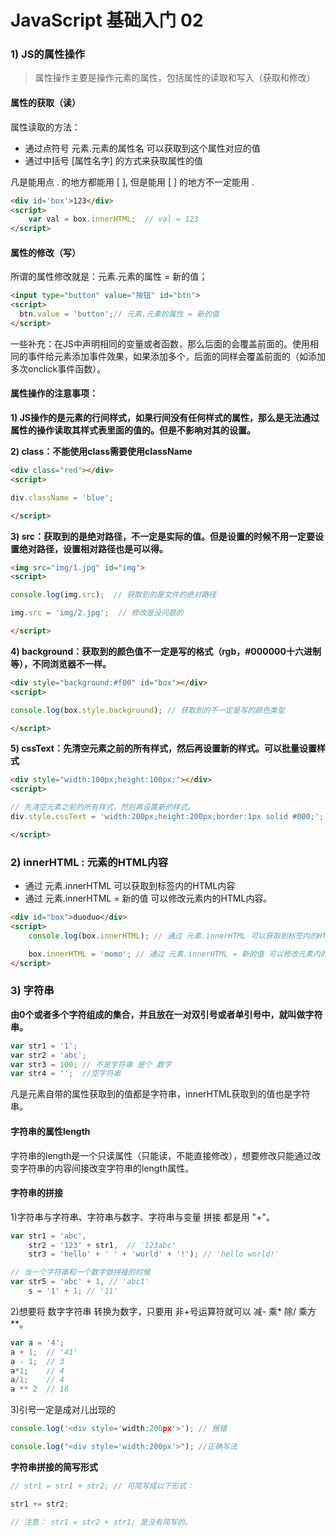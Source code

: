 # JavaScript 基础入门 02

### 1) JS的属性操作

> 属性操作主要是操作元素的属性，包括属性的读取和写入（获取和修改）

#### 属性的获取（读）

属性读取的方法：

* 通过点符号  元素.元素的属性名 可以获取到这个属性对应的值
* 通过中括号 [属性名字] 的方式来获取属性的值

凡是能用点 . 的地方都能用 [ ], 但是能用 [ ] 的地方不一定能用 .

```html
<div id='box'>123</div>
<script>
    var val = box.innerHTML;  // val = 123
</script>
```

#### 属性的修改（写）

所谓的属性修改就是：元素.元素的属性 = 新的值；

```html
<input type="button" value="按钮" id="btn">
<script>
  btn.value = 'button';// 元素.元素的属性 = 新的值
</script>
```

一些补充：在JS中声明相同的变量或者函数，那么后面的会覆盖前面的。使用相同的事件给元素添加事件效果，如果添加多个，后面的同样会覆盖前面的（如添加多次onclick事件函数）。


#### 属性操作的注意事项：
**1) JS操作的是元素的行间样式，如果行间没有任何样式的属性，那么是无法通过属性的操作读取其样式表里面的值的。但是不影响对其的设置。**

**2) class：不能使用class需要使用className**
```html
<div class="red"></div>
<script>

div.className = 'blue';

</script>
```
**3) src：获取到的是绝对路径，不一定是实际的值。但是设置的时候不用一定要设置绝对路径，设置相对路径也是可以得。**
```html
<img src="img/1.jpg" id="img">
<script>

console.log(img.src);  // 获取到的是文件的绝对路径

img.src = 'img/2.jpg';  // 修改是没问题的

</script>
```
**4) background：获取到的颜色值不一定是写的格式（rgb，#000000十六进制等），不同浏览器不一样。**
```html
<div style="background:#f00" id="box"></div>
<script>

console.log(box.style.background); // 获取到的不一定是写的颜色类型

</script>

```
**5) cssText：先清空元素之前的所有样式，然后再设置新的样式。可以批量设置样式**
```html
<div style="width:100px;height:100px;"></div>
<script>

// 先清空元素之前的所有样式，然后再设置新的样式。
div.style.cssText = 'width:200px;height:200px;border:1px solid #000;';

</script>
```

### 2) innerHTML : 元素的HTML内容

- 通过 元素.innerHTML 可以获取到标签内的HTML内容
- 通过 元素.innerHTML = 新的值 可以修改元素内的HTML内容。

```html
<div id="box">duoduo</div>
<script>
    console.log(box.innerHTML); // 通过 元素.innerHTML 可以获取到标签内的HTML内容

    box.innerHTML = 'momo'; // 通过 元素.innerHTML = 新的值 可以修改元素内的HTML内容。
</script>
```

### 3) 字符串

**由0个或者多个字符组成的集合，并且放在一对双引号或者单引号中，就叫做字符串。**

```js
var str1 = '1';
var str2 = 'abc';
var str3 = 100; // 不是字符串 是个 数字
var str4 = '';  //空字符串
```
凡是元素自带的属性获取到的值都是字符串，innerHTML获取到的值也是字符串。

#### 字符串的属性length

字符串的length是一个只读属性（只能读，不能直接修改），想要修改只能通过改变字符串的内容间接改变字符串的length属性。

#### 字符串的拼接

1)字符串与字符串、字符串与数字、字符串与变量 拼接 都是用 "+"。

```js
var str1 = 'abc',
    str2 = '123' + str1,  // '123abc'
    str3 = 'hello' + ' ' + 'world' + '!'); // 'hello world!'

// 当一个字符串和一个数字做拼接的时候
var str5 = 'abc' + 1, // 'abc1'
    s = '1' + 1; // '11'
```
2)想要将 数字字符串 转换为数字，只要用 非+号运算符就可以 减- 乘* 除/ 乘方**。

```js
var a = '4';
a + 1;  // '41'
a - 1;  // 3
a*1;    // 4
a/1;    // 4
a ** 2  // 16
```
3)引号一定是成对儿出现的

```js
console.log('<div style='width:200px'>'); // 报错

console.log("<div style='width:200px'>"); //正确写法
```

**字符串拼接的简写形式**

```js
// str1 = str1 + str2; // 可简写成以下形式：

str1 += str2;

// 注意： str1 = str2 + str1; 是没有简写的。
```
